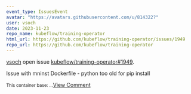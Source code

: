 ```yaml
---
event_type: IssuesEvent
avatar: "https://avatars.githubusercontent.com/u/814322?"
user: vsoch
date: 2023-11-23
repo_name: kubeflow/training-operator
html_url: https://github.com/kubeflow/training-operator/issues/1949
repo_url: https://github.com/kubeflow/training-operator
---
```


<a href='https://github.com/vsoch' target='_blank'>vsoch</a> open issue <a href='https://github.com/kubeflow/training-operator/issues/1949' target='_blank'>kubeflow/training-operator#1949</a>.

<p>Issue with mninst Dockerfile - python too old for pip install</p><small>This container base:...</small><a href='https://github.com/kubeflow/training-operator/issues/1949' target='_blank'>View Comment</a>